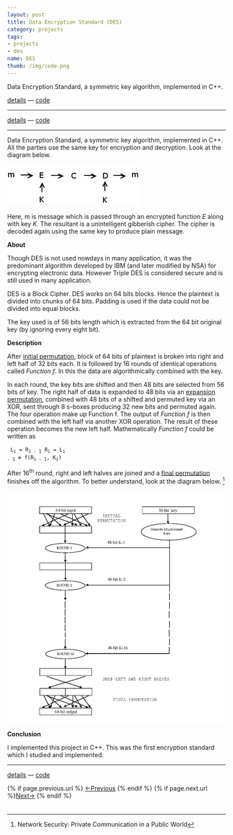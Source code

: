 ```yaml
---
layout: post
title: Data Encryption Standard (DES)
category: projects
tags: 
- projects
- des
name: DES
thumb: /img/code.png
---
```


<link rel="stylesheet" href="../css/styles.css.css" />


Data Encryption Standard, a symmetric key algorithm, implemented in C++.

[details][details] &mdash; [code][code]
<!-- truncate_here -->
- - -

[details][details] &mdash; [code][code]

- - -

Data Encryption Standard, a symmetric key algorithm, implemented in C++. All the parties use the same key for encryption and decryption. Look at the diagram below. 

![Encr](/img/sym.png "Symmetric Encryption")

Here, m is message which is passed through an encrypted function <i>E</i> along with key <i>K</i>. The resultant is a unintelligent gibberish cipher. The cipher is decoded again using the same key to produce plain message.

**About**

Though DES is not used nowdays in many application, it was the predominant algorithm developed by IBM (and later modified by NSA) for encrypting electronic data. However Triple DES is considered secure and is still used in many application. 

DES is a Block Cipher. DES works on 64 bits blocks. Hence the plaintext is divided into chunks of 64 bits. Padding is used if the data could not be divided into equal blocks. 

The key used is of 56 bits length which is extracted from the 64 bit original key (by ignoring every eight bit). 

**Description**

After [initial permutation][dessup], block of 64 bits of plaintext is broken into right and left half of 32 bits each. It is followed by 16 rounds of identical operations called <i>Function f</i>. In this the data are algorithmically combined with the key. 

In each round, the key bits are shifted and then 48 bits are selected from 56 bits of key. The right half of data is expanded to 48 bits via an [expansion permutation][dessup], combined with 48 bits of a shifted and permuted key via an XOR, sent through 8 s-boxes producing 32 new bits and permuted again. The four operation make up Function f. The output of <i>Function f</i> is then combined with the left half via another XOR operation. The result of these operation becomes the new left half. Mathematically <i>Function f</i> could be written as

<code><pre>
L<sub>i</sub> = R<sub>i - 1</sub> 
R<sub>i</sub> = L<sub>i - 1</sub> &oplus; f(R<sub>i - 1</sub>, K<sub>i</sub>)
</pre></code>


After 16<sup>th</sup> round, right and left halves are joined and a [final permutation][dessup] finishes off the algorithm. To better understand, look at the diagram below. [^book]


![DES](/img/des.jpg "DES")

**Conclusion** 

I implemented this project in C++. This was the first encryption standard which I studied and implemented. 

- - -

[details][details] &mdash; [code][code]

<nav class="pagination clear" style="padding-bottom:20px;">
{% if page.previous.url %} <a class="prev-item" href="{{page.previous.url}}" title="Previous Post: {{page.previous.title}}">&larr;Previous</a>   {% endif %}  {% if page.next.url %}<a class="next-item" href="{{page.next.url}}" title="Next Post: {{page.next.title}}">Next&rarr;</a>         {% endif %}
</nav>

[details]: http://www.scribd.com/doc/164002353/Study-and-Implementation-of-various-Cryptographic-techniques#page=11
[code]: https://github.com/tushar-sharma/des
[dessup]: http://en.wikipedia.org/wiki/DES_supplementary_material
[^book]: Network Security: Private Communication in a Public World

